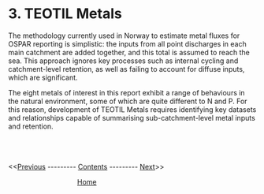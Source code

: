 # 3. TEOTIL Metals

The methodology currently used in Norway to estimate metal fluxes for OSPAR reporting is simplistic: the inputs from all point discharges in each main catchment are added together, and this total is assumed to reach the sea. This approach ignores key processes such as internal cycling and catchment-level retention, as well as failing to account for diffuse inputs, which are significant.

The eight metals of interest in this report exhibit a range of behaviours in the natural environment, some of which are quite different to N and P. For this reason, development of TEOTIL Metals requires identifying key datasets and relationships capable of summarising sub-catchment-level metal inputs and retention.

\
\
\
<<[Previous](02_teotil_model.html) --------- [Contents](00_intro_and_toc.html) --------- [Next](04_local_inputs.html)>>

          [Home](https://nivanorge.github.io/teotil2/)